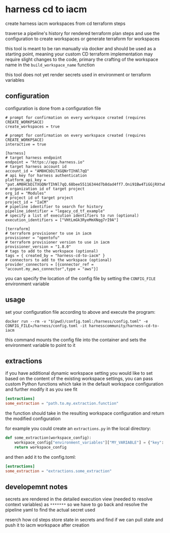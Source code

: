 # harness cd to iacm

create harness iacm workspaces from cd terraform steps

traverse a pipeline's history for rendered terraform plan steps and use the configuration to create workspaces or generate terraform for workspaces

this tool is meant to be ran manually via docker and should be used as a starting point, meaning your custom CD terraform implementation may require slight changes to the code, primary the crafting of the workspace name in the `build_workspace_name` function

this tool does not yet render secrets used in environment or terraform variables

## configuration

configuration is done from a configuration file

```
# prompt for confirmation on every workspace created (requires CREATE_WORKPSACE)
create_workspaces = true

# prompt for confirmation on every workspace created (requires CREATE_WORKPSACE)
interactive = true

[harness]
# target harness endpoint
endpoint = "https://app.harness.io"
# target harness account id
account_id = "AM8HCbDiTXGQNrTIhNl7qQ"
# api key for harness authentication
platform_api_key = "pat.AM8HCbDiTXGQNrTIhNl7qQ.68bee55116344d7b8dad4ff7.Oni91Bw4TiGGjRXtwEeG"
# organization id of target project
org_id = "Modules"
# project id of target project
project_id = "IaCM"
# pipeline identifier to search for history
pipeline_identifier = "legacy_cd_tf_example"
# specify a list of execution identifiers to run (optional)
execution_identifiers = ["VHtLmGk3RyeMmXNqg7rI9A"]

[terraform]
# terraform provisioner to use in iacm
provisioner = "opentofu"
# terraform provisioner version to use in iacm
provisioner_version = "1.8.0"
# tags to add to the workspace (optional)
tags = { created_by = "harness-cd-to-iacm" }
# connectors to add to the workspace (optional)
provider_connectors = [{connector_ref = "account.my_aws_connector",type = "aws"}]
```

you can specify the location of the config file by setting the `CONFIG_FILE` environment variable

## usage

set your configuration file according to above and execute the program:
```shell
docker run --rm -v "$(pwd)/config.toml:/harness/config.toml" -e CONFIG_FILE=/harness/config.toml -it harnesscommunity/harness-cd-to-iacm
```
this command mounts the config file into the container and sets the environment variable to point to it

## extractions

if you have additional dynamic workspace setting you would like to set based on the content of the existing workspace settings, you can pass custom Python functions which take in the default workspace configuration and further modify it as you see fit

```toml
[extractions]
some_extraction = "path.to.my.extraction.function"
```

the function should take in the resulting workspace configuration and return the modified configuration

for example you could create an `extractions.py` in the local directory:
```python
def some_extraction(workspace_config):
    workspace_config["environment_variables"]["MY_VARIABLE"] = {"key": "MY_VARIABLE", "value": "my_value", "value_type": "string"}
    return workspace_config
```

and then add it to the config.toml:
```toml
[extractions]
some_extraction = "extractions.some_extraction"
```

## developemnt notes

secrets are rendered in the detailed execution view (needed to resolve context variables) as `*******` so we have to go back and resolve the pipeline yaml to find the actual secret used

reserch how cd steps store state in secrets and find if we can pull state and push it to iacm workspace after creation
